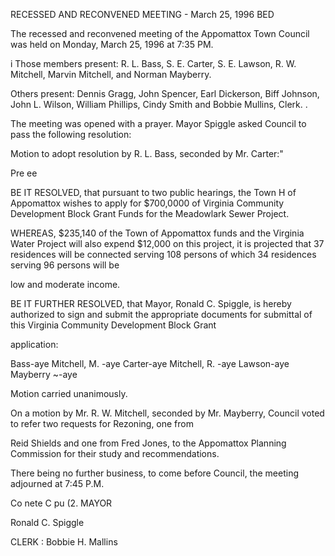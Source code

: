 RECESSED AND RECONVENED MEETING - March 25, 1996 BED

The recessed and reconvened meeting of the Appomattox Town
Council was held on Monday, March 25, 1996 at 7:35 PM.

i
Those members present: R. L. Bass, S. E. Carter, S. E. Lawson,
R. W. Mitchell, Marvin Mitchell, and Norman Mayberry.

Others present: Dennis Gragg, John Spencer, Earl Dickerson,
Biff Johnson, John L. Wilson, William Phillips, Cindy Smith
and Bobbie Mullins, Clerk. .

The meeting was opened with a prayer.
Mayor Spiggle asked Council to pass the following resolution:

Motion to adopt resolution by R. L. Bass, seconded by Mr.
Carter:"

Pre ee

BE IT RESOLVED, that pursuant to two public hearings, the Town H
of Appomattox wishes to apply for $700,0000 of Virginia Community
Development Block Grant Funds for the Meadowlark Sewer Project.

WHEREAS, $235,140 of the Town of Appomattox funds and the
Virginia Water Project will also expend $12,000 on this project,
it is projected that 37 residences will be connected serving 108
persons of which 34 residences serving 96 persons will be

low and moderate income.

BE IT FURTHER RESOLVED, that Mayor, Ronald C. Spiggle, is hereby
authorized to sign and submit the appropriate documents for
submittal of this Virginia Community Development Block Grant

application:

Bass-aye Mitchell, M. -aye
Carter-aye Mitchell, R. -aye
Lawson-aye Mayberry ~-aye

Motion carried unanimously.

On a motion by Mr. R. W. Mitchell, seconded by Mr. Mayberry,
Council voted to refer two requests for Rezoning, one from

Reid Shields and one from Fred Jones, to the Appomattox Planning
Commission for their study and recommendations.

There being no further business, to come before Council, the
meeting adjourned at 7:45 P.M.

Co nete C pu (2. MAYOR

Ronald C. Spiggle

CLERK :
Bobbie H. Mallins

